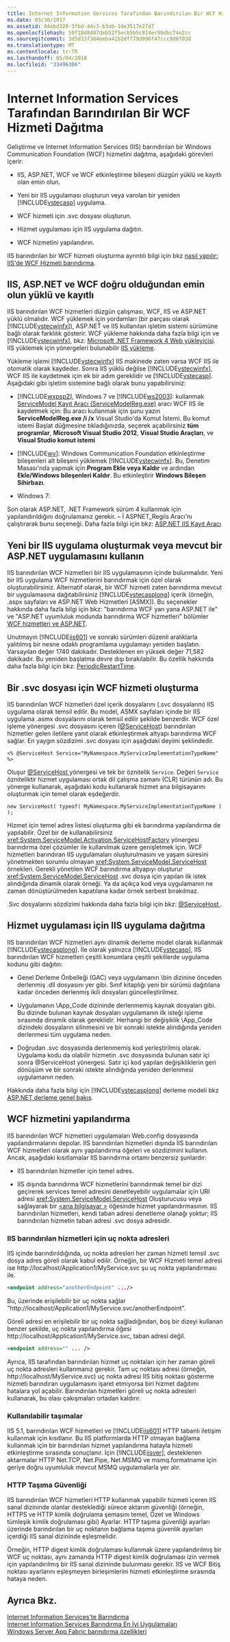 ```yaml
---
title: Internet Information Services Tarafından Barındırılan Bir WCF Hizmeti Dağıtma
ms.date: 03/30/2017
ms.assetid: 04ebd329-3fbd-44c3-b3ab-1de3517e27d7
ms.openlocfilehash: 59f18d8487deb52f5ecb5b5c814ec9bdbc74e2cc
ms.sourcegitcommit: 3d5d33f384eeba41b2dff79d096f47ccc8d8f03d
ms.translationtype: MT
ms.contentlocale: tr-TR
ms.lasthandoff: 05/04/2018
ms.locfileid: "33496386"
---
```

# <a name="deploying-an-internet-information-services-hosted-wcf-service"></a>Internet Information Services Tarafından Barındırılan Bir WCF Hizmeti Dağıtma
Geliştirme ve Internet Information Services (IIS) barındırılan bir Windows Communication Foundation (WCF) hizmetini dağıtma, aşağıdaki görevleri içerir:  
  
-   IIS, ASP.NET, WCF ve WCF etkinleştirme bileşeni düzgün yüklü ve kayıtlı olan emin olun.  
  
-   Yeni bir IIS uygulaması oluşturun veya varolan bir yeniden [!INCLUDE[vstecasp](../../../../includes/vstecasp-md.md)] uygulama.  
  
-   WCF hizmeti için .svc dosyası oluşturun.  
  
-   Hizmet uygulaması için IIS uygulama dağıtın.  
  
-   WCF hizmetini yapılandırın.  
  
 IIS barındırılan bir WCF hizmeti oluşturma ayrıntılı bilgi için bkz [nasıl yapılır: IIS'de WCF Hizmeti barındırma](../../../../docs/framework/wcf/feature-details/how-to-host-a-wcf-service-in-iis.md).  
  
## <a name="ensure-that-iis-aspnet-and-wcf-are-correctly-installed-and-registered"></a>IIS, ASP.NET ve WCF doğru olduğundan emin olun yüklü ve kayıtlı  
 IIS barındırılan WCF hizmetleri düzgün çalışması, WCF, IIS ve ASP.NET yüklü olmalıdır. WCF yüklemek için yordamları (bir parçası olarak [!INCLUDE[vstecwinfx](../../../../includes/vstecwinfx-md.md)]), ASP.NET ve IIS kullanılan işletim sistemi sürümüne bağlı olarak farklılık gösterir. WCF yükleme hakkında daha fazla bilgi için ve [!INCLUDE[vstecwinfx](../../../../includes/vstecwinfx-md.md)], bkz: [Microsoft .NET Framework 4 Web yükleyicisi](http://go.microsoft.com/fwlink/?LinkId=201185). IIS yüklemek için yönergeleri bulunabilir [IIS yükleme](http://go.microsoft.com/fwlink/?LinkId=201188).  
  
 Yükleme işlemi [!INCLUDE[vstecwinfx](../../../../includes/vstecwinfx-md.md)] IIS makinede zaten varsa WCF IIS ile otomatik olarak kaydeder. Sonra IIS yüklü değilse [!INCLUDE[vstecwinfx](../../../../includes/vstecwinfx-md.md)], WCF IIS ile kaydetmek için ek bir adım gereklidir ve [!INCLUDE[vstecasp](../../../../includes/vstecasp-md.md)]. Aşağıdaki gibi işletim sistemine bağlı olarak bunu yapabilirsiniz:  
  
-   [!INCLUDE[wxpsp2](../../../../includes/wxpsp2-md.md)], Windows 7 ve [!INCLUDE[ws2003](../../../../includes/ws2003-md.md)]: kullanmak [ServiceModel Kayıt Aracı (ServiceModelReg.exe)](../../../../docs/framework/wcf/servicemodelreg-exe.md) aracı WCF IIS ile kaydetmek için: Bu aracı kullanmak için şunu yazın **ServiceModelReg.exe /i /x** Visual Studio'da Komut İstemi. Bu komut istemi Başlat düğmesine tıkladığınızda, seçerek açabilirsiniz **tüm programlar**, **Microsoft Visual Studio 2012**, **Visual Studio Araçları**, ve  **Visual Studio komut istemi**  
  
-   [!INCLUDE[wv](../../../../includes/wv-md.md)]: Windows Communication Foundation etkinleştirme bileşenleri alt bileşeni yüklemek [!INCLUDE[vstecwinfx](../../../../includes/vstecwinfx-md.md)]. Bu, Denetim Masası'nda yapmak için **Program Ekle veya Kaldır** ve ardından **Ekle\/Windows bileşenleri Kaldır**. Bu etkinleştirir **Windows Bileşen Sihirbazı**.  
  
-   Windows 7:  
  
 Son olarak ASP.NET, .NET Framework sürüm 4 kullanmak için yapılandırıldığını doğrulamanız gerekir. – İ ASPNET_Regiis Aracı'nı çalıştırarak bunu seçeneği. Daha fazla bilgi için bkz: [ASP.NET IIS Kayıt Aracı](http://go.microsoft.com/fwlink/?LinkId=201186)  
  
## <a name="create-a-new-iis-application-or-reuse-an-existing-aspnet-application"></a>Yeni bir IIS uygulama oluşturmak veya mevcut bir ASP.NET uygulamasını kullanın  
 IIS barındırılan WCF hizmetleri bir IIS uygulamasının içinde bulunmalıdır. Yeni bir IIS uygulama WCF hizmetlerini barındırmak için özel olarak oluşturabilirsiniz. Alternatif olarak, bir WCF hizmeti zaten barındırma mevcut bir uygulamasına dağıtabilirsiniz [!INCLUDE[vstecasplong](../../../../includes/vstecasplong-md.md)] içerik (örneğin, .aspx sayfaları ve ASP.NET Web Hizmetleri [ASMX]). Bu seçenekler hakkında daha fazla bilgi için bkz: "barındırma WCF yan yana ASP.NET ile" ve "ASP.NET uyumluluk modunda barındırma WCF hizmetleri" bölümler [WCF hizmetleri ve ASP.NET](../../../../docs/framework/wcf/feature-details/wcf-services-and-aspnet.md).  
  
 Unutmayın [!INCLUDE[iis601](../../../../includes/iis601-md.md)] ve sonraki sürümleri düzenli aralıklarla yalıtılmış bir nesne odaklı programlama uygulamayı yeniden başlatın. Varsayılan değer 1740 dakikadır. Desteklenen en yüksek değer 71,582 dakikadır. Bu yeniden başlatma devre dışı bırakılabilir. Bu özellik hakkında daha fazla bilgi için bkz: [PeriodicRestartTime](http://go.microsoft.com/fwlink/?LinkId=109968).  
  
## <a name="create-an-svc-file-for-the-wcf-service"></a>Bir .svc dosyası için WCF hizmeti oluşturma  
 IIS barındırılan WCF hizmetleri özel içerik dosyalarını (.svc dosyalarını) IIS uygulama olarak temsil edilir. Bu model, ASMX sayfaları içinde bir IIS uygulama .asmx dosyalarını olarak temsil edilir şekilde benzerdir. WCF özel işleme yönergesi .svc dosyasını içeren ([@ServiceHost](../../../../docs/framework/configure-apps/file-schema/wcf-directive/servicehost.md)) barındırılan hizmetler gelen iletilere yanıt olarak etkinleştirmek altyapı barındırma WCF sağlar. En yaygın sözdizimi .svc dosyası için aşağıdaki deyimi şeklindedir.  
  
```  
<% @ServiceHost Service="MyNamespace.MyServiceImplementationTypeName" %>  
```  
  
 Oluşur [ @ServiceHost ](../../../../docs/framework/configure-apps/file-schema/wcf-directive/servicehost.md) yönergesi ve tek bir öznitelik `Service`. Değeri `Service` özniteliktir hizmet uygulaması ortak dil çalışma zamanı (CLR) türünün adı. Bu yönerge kullanarak, aşağıdaki kodu kullanarak hizmet ana bilgisayarını oluşturmak için temel olarak eşdeğerdir.  
  
```  
new ServiceHost( typeof( MyNamespace.MyServiceImplementationTypeName ) );  
```  
  
 Hizmet için temel adres listesi oluşturma gibi ek barındırma yapılandırma de yapılabilir. Özel bir de kullanabilirsiniz <xref:System.ServiceModel.Activation.ServiceHostFactory> yönergesi barındırma özel çözümler ile kullanılmak üzere genişletmek için. WCF hizmetleri barındıran IIS uygulamaları oluşturulmasını ve yaşam süresini yönetmekten sorumlu olmayan <xref:System.ServiceModel.ServiceHost> örnekleri. Gerekli yönetilen WCF barındırma altyapıyı oluşturur <xref:System.ServiceModel.ServiceHost> .svc dosya için yapılan ilk istek alındığında dinamik olarak örneği. Ya da açıkça kod veya uygulamanın ne zaman dönüştürülmeden kapatılana kadar örnek serbest bırakılmaz.  
  
 .Svc dosyalarını sözdizimi hakkında daha fazla bilgi için bkz: [ @ServiceHost ](../../../../docs/framework/configure-apps/file-schema/wcf-directive/servicehost.md).  
  
## <a name="deploy-the-service-implementation-to-the-iis-application"></a>Hizmet uygulaması için IIS uygulama dağıtma  
 IIS barındırılan WCF hizmetleri aynı dinamik derleme model olarak kullanmak [!INCLUDE[vstecasplong](../../../../includes/vstecasplong-md.md)]. İle olarak yalnızca [!INCLUDE[vstecasp](../../../../includes/vstecasp-md.md)], IIS barındırılan WCF hizmetleri çeşitli konumlara çeşitli şekillerde uygulama kodunu gibi dağıtın:  
  
-   Genel Derleme Önbelleği (GAC) veya uygulamanın \bin dizinine önceden derlenmiş .dll dosyasını yer gibi. Sınıf kitaplığı yeni bir sürümü dağıtılana kadar önceden derlenmiş ikili dosyaları güncelleştirilmez.  
  
-   Uygulamanın \App_Code dizininde derlenmemiş kaynak dosyaları gibi. Bu dizinde bulunan kaynak dosyaları uygulamanın ilk isteği işleme sırasında dinamik olarak gereklidir. Herhangi bir değişiklik \App_Code dizindeki dosyaların silinmesini ve bir sonraki istekte alındığında yeniden derlenmesi tüm uygulama neden.  
  
-   Doğrudan .svc dosyasında derlenmemiş kod yerleştirilmiş olarak. Uygulama kodu da olabilir hizmetin .svc dosyasında bulunan satır içi sonra @ServiceHost yönergesi. Satır içi kod yapılan değişikliklerin geri dönüşüm ve bir sonraki istekte alındığında yeniden derlenmesi uygulamanın neden.  
  
 Hakkında daha fazla bilgi için [!INCLUDE[vstecasplong](../../../../includes/vstecasplong-md.md)] derleme modeli bkz [ASP.NET derleme genel bakış](http://go.microsoft.com/fwlink/?LinkId=94773).  
  
## <a name="configure-the-wcf-service"></a>WCF hizmetini yapılandırma  
 IIS barındırılan WCF hizmetleri uygulamaları Web.config dosyasında yapılandırmalarını depolar. IIS barındırılan hizmetleri dışında IIS barındırılan WCF hizmetleri olarak aynı yapılandırma öğeleri ve sözdizimini kullanın. Ancak, aşağıdaki kısıtlamalar IIS barındırma ortamı benzersiz şunlardır:  
  
-   IIS barındırılan hizmetler için temel adres.  
  
-   IIS dışında barındırma WCF hizmetlerini barındırmak temel bir dizi geçirerek services temel adresini denetleyebilir uygulamalar için URI adresi <xref:System.ServiceModel.ServiceHost> Oluşturucusu veya sağlayarak bir [ \<ana bilgisayar >](../../../../docs/framework/configure-apps/file-schema/wcf/host.md) öğesinde hizmet yapılandırmasının. IIS barındırılan hizmetleri, kendi taban adresi denetleme olanağı yoktur; IIS barındırılan hizmetin taban adresi .svc dosya adresidir.  
  
### <a name="endpoint-addresses-for-iis-hosted-services"></a>IIS barındırılan hizmetleri için uç nokta adresleri  
 IIS içinde barındırıldığında, uç nokta adresleri her zaman hizmeti temsil .svc dosya adres göreli olarak kabul edilir. Örneğin, bir WCF Hizmeti temel adresi ise http://localhost/Application1/MyService.svc şu uç nokta yapılandırması ile.  
  
```xml  
<endpoint address="anotherEndpoint" .../>  
```  
  
 Bu, üzerinde erişilebilir bir uç nokta sağlar "http://localhost/Application1/MyService.svc/anotherEndpoint".  
  
 Göreli adresi en erişilebilir bir uç nokta sağladığından, boş bir dizeyi kullanan benzer şekilde, uç nokta yapılandırma öğesi http://localhost/Application1/MyService.svc, taban adresi değil.  
  
```xml  
<endpoint address="" ... />  
```  
  
 Ayrıca, IIS tarafından barındırılan hizmet uç noktaları için her zaman göreli uç nokta adresleri kullanmanız gerekir. Tam uç noktası adresi (örneğin, http://localhost/MyService.svc) uç nokta adresi IIS bitiş noktası gösterme hizmeti barındıran uygulamasını işaret etmiyorsa biri hizmet dağıtımı hatalara yol açabilir. Barındırılan hizmetleri göreli uç nokta adresleri kullanarak, bu olası çakışmaları ortadan kaldırır.  
  
### <a name="available-transports"></a>Kullanılabilir taşımalar  
 IIS 5.1, barındırılan WCF hizmetleri ve [!INCLUDE[iis601](../../../../includes/iis601-md.md)] HTTP tabanlı iletişim kullanmak için kısıtlanır. Bu IIS platformlarda HTTP olmayan bağlama kullanmak için bir barındırılan hizmet yapılandırma hatayla hizmeti etkinleştirme sırasında sonuçlanır. İçin [!INCLUDE[iisver](../../../../includes/iisver-md.md)], desteklenen aktarmalar HTTP Net.TCP, Net.Pipe, Net.MSMQ ve msmq.formatname için geriye doğru uyumluluk mevcut MSMQ uygulamalarla yer alır.  
  
### <a name="http-transport-security"></a>HTTP Taşıma Güvenliği  
 IIS barındırılan WCF hizmetleri HTTP kullanmak yapabilir hizmeti içeren IIS sanal dizininde olanlar desteklediği sürece aktarım güvenliği (örneğin, HTTPS ve HTTP kimlik doğrulama şemasını temel, Özet ve Windows tümleşik kimlik doğrulaması gibi) Ayarlar. HTTP taşıma güvenliği ayarları üzerinde barındırılan bir uç noktanın bağlama taşıma güvenlik ayarları içerdiği IIS sanal dizininde eşleşmelidir.  
  
 Örneğin, HTTP digest kimlik doğrulaması kullanmak üzere yapılandırılmış bir WCF uç noktası, aynı zamanda HTTP digest kimlik doğrulaması izin vermek için yapılandırılmış bir IIS sanal dizininde bulunması gerekir. IIS ve WCF Bitiş noktası ayarlarını eşleşmeyen birleşimlerini hizmeti etkinleştirme sırasında hataya neden.  
  
## <a name="see-also"></a>Ayrıca Bkz.  
 [Internet Information Services'te Barındırma](../../../../docs/framework/wcf/feature-details/hosting-in-internet-information-services.md)  
 [Internet Information Services Barındırma En İyi Uygulamaları](../../../../docs/framework/wcf/feature-details/internet-information-services-hosting-best-practices.md)  
 [Windows Server App Fabric barındırma özellikleri](http://go.microsoft.com/fwlink/?LinkId=201276)
